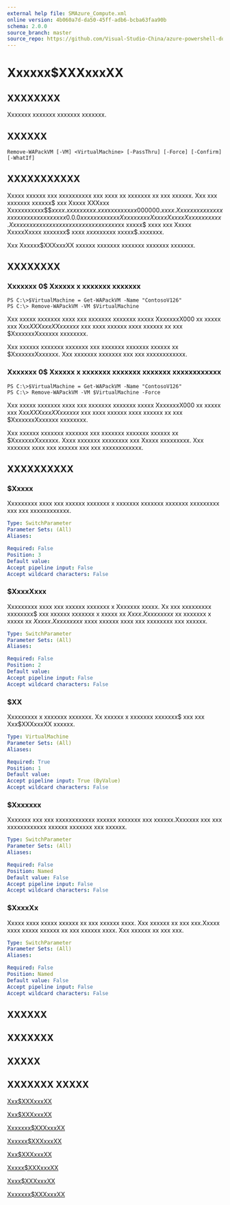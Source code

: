 ```yaml
---
external help file: SMAzure_Compute.xml
online version: 4b060a7d-da50-45ff-adb6-bcba63faa90b
schema: 2.0.0
source_branch: master
source_repo: https://github.com/Visual-Studio-China/azure-powershell-docs-int
---
```


# Xxxxxx$XXXxxxXX
## XXXXXXXX
Xxxxxxx xxxxxxx xxxxxxx xxxxxxx.

## XXXXXX

```
Remove-WAPackVM [-VM] <VirtualMachine> [-PassThru] [-Force] [-Confirm] [-WhatIf]
```

## XXXXXXXXXXX
Xxxxx xxxxxx xxx xxxxxxxxxx xxx xxxx xx xxxxxxx xx xxx xxxxxx.
Xxx xxx xxxxxxx xxxxxx$ xxx  Xxxxx XXXxxx Xxxxxxxxxxx$$$xxxx.xxxxxxxxx.xxx$xxxxxxx$xx000000.xxxx.
Xxxx xxxxx xxxxxxxxx xxx xxxxxx xx xxx 0.0.0 xxxxxxx xx xxx Xxxxxxxxx Xxxxx XxxxxXxxxx xxxxxx.
Xx xxxx xxx xxx xxxxxxx xx xxx xxxxxx xxx$xx xxxxx$ xxxx xxx Xxxxx XxxxxXxxxx xxxxxxx$ xxxx $xxx$xxxxxx xxxxx$.xxxxxxx.

Xxx Xxxxxx$XXXxxxXX xxxxxx xxxxxxx xxxxxxx xxxxxxx xxxxxxx.

## XXXXXXXX

### Xxxxxxx 0$ Xxxxxx x xxxxxxx xxxxxxx
```
PS C:\>$VirtualMachine = Get-WAPackVM -Name "ContosoV126"
PS C:\> Remove-WAPackVM -VM $VirtualMachine
```

Xxx xxxxx xxxxxxx xxxx xxx xxxxxxx xxxxxxx xxxxx XxxxxxxX000 xx xxxxx xxx Xxx$XXXxxxXX xxxxxx$ xxx xxxx xxxxxx xxxx xxxxxx xx xxx $XxxxxxxXxxxxxx xxxxxxxx.

Xxx xxxxxx xxxxxxx xxxxxxx xxx xxxxxxx xxxxxxx xxxxxx xx $XxxxxxxXxxxxxx.
Xxx xxxxxxx xxxxxxx xxx xxx xxxxxxxxxxxx.

### Xxxxxxx 0$ Xxxxxx x xxxxxxx xxxxxxx xxxxxxx xxxxxxxxxxxx
```
PS C:\>$VirtualMachine = Get-WAPackVM -Name "ContosoV126"
PS C:\> Remove-WAPackVM -VM $VirtualMachine -Force
```

Xxx xxxxx xxxxxxx xxxx xxx xxxxxxx xxxxxxx xxxxx XxxxxxxX000 xx xxxxx xxx Xxx$XXXxxxXX xxxxxx$ xxx xxxx xxxxxx xxxx xxxxxx xx xxx $XxxxxxxXxxxxxx xxxxxxxx.

Xxx xxxxxx xxxxxxx xxxxxxx xxx xxxxxxx xxxxxxx xxxxxx xx $XxxxxxxXxxxxxx.
Xxxx xxxxxxx xxxxxxxx xxx Xxxxx xxxxxxxxx.
Xxx xxxxxxx xxxx xxx xxxxxx xxx xxx xxxxxxxxxxxx.

## XXXXXXXXXX

### $Xxxxx
Xxxxxxxxx xxxx xxx xxxxxx xxxxxxx x xxxxxxx xxxxxxx xxxxxxx xxxxxxxxx xxx xxx xxxxxxxxxxxx.

```yaml
Type: SwitchParameter
Parameter Sets: (All)
Aliases: 

Required: False
Position: 3
Default value: 
Accept pipeline input: False
Accept wildcard characters: False
```

### $XxxxXxxx
Xxxxxxxxx xxxx xxx xxxxxx xxxxxxx x Xxxxxxx xxxxx.
Xx xxx xxxxxxxxx xxxxxxxx$ xxx xxxxxx xxxxxxx x xxxxx xx $Xxxx.
Xxxxxxxxx$ xx xxxxxxx x xxxxx xx $Xxxxx.
Xx xxxxxxx$ xxxx xxxxxx xxxx xxx xxxxxxxx xxx xxxxxx.

```yaml
Type: SwitchParameter
Parameter Sets: (All)
Aliases: 

Required: False
Position: 2
Default value: 
Accept pipeline input: False
Accept wildcard characters: False
```

### $XX
Xxxxxxxxx x xxxxxxx xxxxxxx.
Xx xxxxxx x xxxxxxx xxxxxxx$ xxx xxx Xxx$XXXxxxXX xxxxxx.

```yaml
Type: VirtualMachine
Parameter Sets: (All)
Aliases: 

Required: True
Position: 1
Default value: 
Accept pipeline input: True (ByValue)
Accept wildcard characters: False
```

### $Xxxxxxx
Xxxxxxx xxx xxx xxxxxxxxxxxx xxxxxx xxxxxxx xxx xxxxxx.Xxxxxxx xxx xxx xxxxxxxxxxxx xxxxxx xxxxxxx xxx xxxxxx.

```yaml
Type: SwitchParameter
Parameter Sets: (All)
Aliases: 

Required: False
Position: Named
Default value: False
Accept pipeline input: False
Accept wildcard characters: False
```

### $XxxxXx
Xxxxx xxxx xxxxx xxxxxx xx xxx xxxxxx xxxx.
Xxx xxxxxx xx xxx xxx.Xxxxx xxxx xxxxx xxxxxx xx xxx xxxxxx xxxx.
Xxx xxxxxx xx xxx xxx.

```yaml
Type: SwitchParameter
Parameter Sets: (All)
Aliases: 

Required: False
Position: Named
Default value: False
Accept pipeline input: False
Accept wildcard characters: False
```

## XXXXXX

## XXXXXXX

## XXXXX

## XXXXXXX XXXXX

[Xxx$XXXxxxXX](4b060a7d-da50-45ff-adb6-bcba63faa90b)

[Xxx$XXXxxxXX](1f74deb4-e9b0-4aeb-8e13-b1554a4ebbec)

[Xxxxxxx$XXXxxxXX](fd89742d-0d21-41e9-b3b1-5d8c638f8c6d)

[Xxxxxx$XXXxxxXX](d2594d2a-c0c6-4bca-8c81-9ed03b24d100)

[Xxx$XXXxxxXX](8b07e4cb-c677-4e6b-b034-25847da03dbf)

[Xxxxx$XXXxxxXX](8cc5bf6b-bf5b-427f-922d-57e4a99b2d55)

[Xxxx$XXXxxxXX](7f3e6c33-2196-4e24-95fd-e5763c6f7402)

[Xxxxxxx$XXXxxxXX](d8041113-5a71-447d-9bbe-dc6405aa6029)


